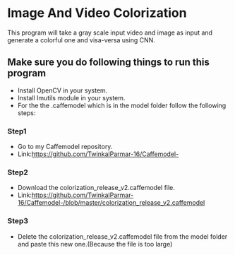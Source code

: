 # Image And Video Colorization

This program will take a gray scale input video and image as input and generate a colorful one and visa-versa using CNN.

## Make sure you do following things to run this program

- Install OpenCV in your system.
- Install Imutils module in your system.
- For the the .caffemodel  which is in the model folder follow the following steps:

### Step1 
- Go to my Caffemodel repository.
- Link:https://github.com/TwinkalParmar-16/Caffemodel-

### Step2
- Download the colorization_release_v2.caffemodel file.
- Link:https://github.com/TwinkalParmar-16/Caffemodel-/blob/master/colorization_release_v2.caffemodel

### Step3
- Delete the colorization_release_v2.caffemodel file from the model folder and paste this new one.(Because the file is too large)
    
